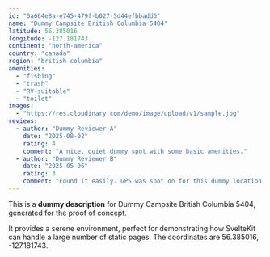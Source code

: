 ```yaml
---
id: "0a664e8a-e745-479f-b027-5d44efbbadd6"
name: "Dummy Campsite British Columbia 5404"
latitude: 56.385016
longitude: -127.181743
continent: "north-america"
country: "canada"
region: "british-columbia"
amenities:
  - "fishing"
  - "trash"
  - "RV-suitable"
  - "toilet"
images:
  - "https://res.cloudinary.com/demo/image/upload/v1/sample.jpg"
reviews:
  - author: "Dummy Reviewer A"
    date: "2025-08-02"
    rating: 4
    comment: "A nice, quiet dummy spot with some basic amenities."
  - author: "Dummy Reviewer B"
    date: "2025-05-06"
    rating: 3
    comment: "Found it easily. GPS was spot on for this dummy location."
---
```


This is a **dummy description** for Dummy Campsite British Columbia 5404, generated for the proof of concept.

It provides a serene environment, perfect for demonstrating how SvelteKit can handle a large number of static pages. The coordinates are 56.385016, -127.181743.
